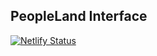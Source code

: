 
## PeopleLand Interface

[![Netlify Status](https://api.netlify.com/api/v1/badges/6eb769b8-0ec3-4eb8-8c18-f65867c44ac8/deploy-status)](https://app.netlify.com/sites/peopleland/deploys)
